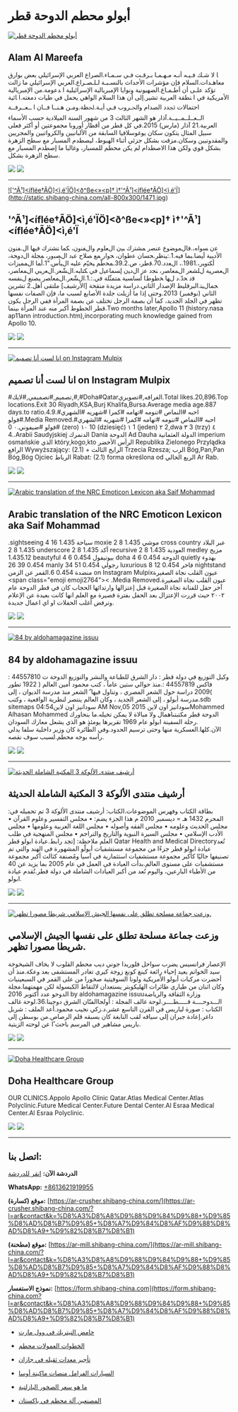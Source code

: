 # أبولو محطم الدوحة قطر

<a href="https://swt.shibang-china.com/?l=ar&img&k=%D8%A3%D8%A8%D9%88%D9%84%D9%88+%D9%85%D8%AD%D8%B7%D9%85+%D8%A7%D9%84%D8%AF%D9%88%D8%AD%D8%A9+%D9%82%D8%B7%D8%B1" target="_blank">![أبولو محطم الدوحة قطر](http://static.shibang-china.com/all-800x300/841.jpg)</a>

## Alam Al Mareefa
ﺎ ﻻ ﺷـﻚ ﻓـﻴـﻪ أﻧـﻪ ﻣـﻬـﻤـﺎ ﺑـﺮﻗـﺖ ﻓـﻲ ﺳـﻤـﺎء.اﻟﺼﺮاع اﻟﻌﺮﺑﻲ اﻹﺳﺮاﺋﻴﻠﻲ ﺑﻌﺾ ﺑﻮارق ﻣﻌﺎﻫـﺪات.اﻟﺴﻼم ﻓﺈن ﻣﺆﺷﺮات اﻷﺣﺪاث ﺑﺎﻟﻨﺴـﺒـﺔ ﻟـﻠـﺼـﺮاع.اﻟﻌﺮﺑﻲ اﻹﺳﺮاﺋﻴﻠﻲ ﻣﺎ زاﻟﺖ ﺗﺆﻛﺪ ﻋﻠـﻰ أن أﻃـﻤـﺎع.اﻟﺼﻬﻴﻮﻧﻴﺔ وﻧﻮاﻳﺎ اﻹﻣﺒﺮﻳﺎﻟﻴﺔ اﻹﺳﺮاﺋﻴﻠﻴﺔ ا ﺪﻋﻮﻣﺔ.ﻣﻦ اﻹﻣﺒﺮﻳﺎﻟﻴﺔ اﻷﻣﺮﻳﻜﻴﺔ ﻓﻲ ا ﻨﻄﻘﺔ اﻟﻌﺮﺑﻴﺔ ﺗﺸﻴﺮ.إﻟﻰ أن ﻫﺬا اﻟﺴﻼم اﻟﻮاﻫﻲ ﻳﺤﻤﻞ ﻓﻲ ﻃﻴﺎت دﻣﻐﺘﻪ.ا ﺎﺋﻴﺔ اﺣﺘﻤﺎﻻت ﲡﺪد اﻟﺼﺪام واﳊـﺮوب ﻓـﻲ أﻳـﺔ.ﳊﻈﺔ.وﻣـﻦ ﻫـﻨــﺎ ﻓــﺎن ا ــﻌــﺮﻓــﺔ اﻟــﻌــﻠــﻤــﻴــﺔ.آذار هو الشهر الثالث 3 من شهور السنة الميلادية حسب الأسماء العربية.21 آذار (مارس) 2015.في كل قطر من أقطار أوروبا مجموعتين أو أكثر فعلى سبيل المثال يتكون سكان يوغوسلافيا السابقة من الألبانيين والكرواتيين والمجريين والمقدونيين وسكان.مزقت بشكل جزئي أثناء الهبوط، ليصطدم المسبار مع سطح الزهرة بشكل قوي ولكن هذا الاصطدام لم يكن محطم للمسبار، وغالبا ما إصطدم المسبار مع سطح الزهرة بشكل.


<a href="https://whatsapp.shibangsoft.com/WhatsApp.php" target="_blank" title="WhatsApp">![](http://static.shibang-china.com/icon/whatsapp.png)</a> <a href="https://swt.shibang-china.com/?l=ar&icon&k=%D8%A3%D8%A8%D9%88%D9%84%D9%88+%D9%85%D8%AD%D8%B7%D9%85+%D8%A7%D9%84%D8%AF%D9%88%D8%AD%D8%A9+%D9%82%D8%B7%D8%B1" target="_blank">![](http://static.shibang-china.com/icon/chat-ar.png)</a>

---

<a href="https://swt.shibang-china.com/?l=ar&img&k=%D8%A3%D8%A8%D9%88%D9%84%D9%88+%D9%85%D8%AD%D8%B7%D9%85+%D8%A7%D9%84%D8%AF%D9%88%D8%AD%D8%A9+%D9%82%D8%B7%D8%B1" target="_blank">![&#39;^Ã¹]&lt;íflée†ÃÖ]&lt;ì‚é&#39;ÏÖ]&lt;ð^ße&lt;»&lt;p]† ì†&#39;^Ã¹]&lt;íflée†ÃÖ]&lt;ì‚é&#39;Ï](http://static.shibang-china.com/all-800x300/1471.jpg)</a>

## &#39;^Ã¹]&lt;íflée†ÃÖ]&lt;ì‚é&#39;ÏÖ]&lt;ð^ße&lt;»&lt;p]† ì†&#39;^Ã¹]&lt;íflée†ÃÖ]&lt;ì‚é&#39;Ï
ﻋن ﺴواﻩ،.ﻓﺎﻝﻤوﻀوع ﻋﻨﺼر ﻤﺸﺘرك ﺒﻴن اﻝﻌﻠوم واﻝﻔﻨون، ﻜﻤﺎ ﺘﺸﺘرك ﻓﻴﻬﺎ اﻝ.ﻔﻨون اﻷدﺒﻴﺔ أﻴﻀﺎ.ﺒﻤﺎ ﻓﻴﻪ.1.:ﻴﻨظر.ﺤﺴﺎن ﻋطوان، ﺤوار ﻤﻊ ﺼﻼح ﻋﺒد اﻝﺼﺒور، ﻤﺠﻠﺔ اﻝدوﺤﺔ، أﻜﺘوﺒر،.1981.، اﻝﻌدد.70.ﻗطر، ص.39.2.ﻤﺤطّم ﻴﺨﻴّم ﻋﻠﻴﻪ اﻝﻴﺄس.&quot;1.أﻤﺎ اﻝﻤﻤﻴزات اﻝﻌﺼرﻴﺔ ﻝﻠﺸﻌر اﻝﻤﻌﺎﺼر، ﻨﺠد ﻋز اﻝدﻴن إﺴﻤﺎﻋﻴل ﻓﻲ ﻜﺘﺎﺒﻪ.اﻝﺸّﻌر.اﻝﻌرﺒﻲ اﻝﻤﻌﺎﺼر، ﻗد ﺤدّ.د ﻝﻬﺎ ﺨطوطﺎ أﺴﺎﺴﻴﺔ ﻤﺘﻤﺜّﻠﺔ ﻓﻲ.:.1.اﻝﺸّﻌر.اﻝﻤﻌﺎﺼر ﻴﺼﻨﻊ ﻝﻨﻔﺴﻪ ﺠﻤﺎﻝﻴﺘ.البرقليط الإصدار الثاني.دراسة مزيدة منقحة [الأرشيف] ملتقى أهل.2 تشرين الثاني (نوفمبر) 2013.وحتى إذا ما أزيلت جلدة الأصابع لسبب ما، فإن الصفات نفسها تظهر في الجلد الجديد، كما أن بصمة الرجل تختلف عن بصمة المرأة ففي الرجل يكون قطر الخطوط أكبر منه عند المرأة بينما.Two months later,Apollo 11 (history.nasa ap11ann introduction.htm),incorporating much knowledge gained from Apollo 10.


<a href="https://whatsapp.shibangsoft.com/WhatsApp.php" target="_blank" title="WhatsApp">![](http://static.shibang-china.com/icon/whatsapp.png)</a> <a href="https://swt.shibang-china.com/?l=ar&icon&k=%D8%A3%D8%A8%D9%88%D9%84%D9%88+%D9%85%D8%AD%D8%B7%D9%85+%D8%A7%D9%84%D8%AF%D9%88%D8%AD%D8%A9+%D9%82%D8%B7%D8%B1" target="_blank">![](http://static.shibang-china.com/icon/chat-ar.png)</a>

---

<a href="https://swt.shibang-china.com/?l=ar&img&k=%D8%A3%D8%A8%D9%88%D9%84%D9%88+%D9%85%D8%AD%D8%B7%D9%85+%D8%A7%D9%84%D8%AF%D9%88%D8%AD%D8%A9+%D9%82%D8%B7%D8%B1" target="_blank">![انا لست أنا تصميم on Instagram Mulpix](http://static.shibang-china.com/all-800x300/445.jpg)</a>

## انا لست أنا تصميم on Instagram Mulpix
#تصميم,#تصميمي,#لايك,#,#Doha#Qatarالغرافه,#تصويري.Total likes.20,896.Top locations.Exit 30 Riyadh,KSA,Burj Khalifa,Bursa.Average media age.887 days.to ratio.4.9.#احبه #النماص #تنومه #تهامه #كمرا #شهريه #الشهري #فولو.Media Removed.#احبه #النماص #تنومه #تهامه #كمرا #شهريه #الشهري #فولو #ضيفوني.٠ 0 (zero) ١٠ 10 (dziesięć) ١ 1 (jeden) ٢ 2,dwa ٣ 3 (trzy) ٤ 4..Arabii Saudyjskiej الدنمرك Dania الدوحة Ad Dauha الدولة العثمانية imperium osmańskie الذي który,kogo,kto الرأس الأخضر Republika Zielonego Przylądka الرافع Wywyższający: (2.1) + الرايخ الثالث Trzecia Rzesza; الرب Bóg,Pan,Pan Bóg,Bóg Ojciec الرباط Rabat: (2.1) forma określona od الربع الخالي Ar Rab.


<a href="https://whatsapp.shibangsoft.com/WhatsApp.php" target="_blank" title="WhatsApp">![](http://static.shibang-china.com/icon/whatsapp.png)</a> <a href="https://swt.shibang-china.com/?l=ar&icon&k=%D8%A3%D8%A8%D9%88%D9%84%D9%88+%D9%85%D8%AD%D8%B7%D9%85+%D8%A7%D9%84%D8%AF%D9%88%D8%AD%D8%A9+%D9%82%D8%B7%D8%B1" target="_blank">![](http://static.shibang-china.com/icon/chat-ar.png)</a>

---

<a href="https://swt.shibang-china.com/?l=ar&img&k=%D8%A3%D8%A8%D9%88%D9%84%D9%88+%D9%85%D8%AD%D8%B7%D9%85+%D8%A7%D9%84%D8%AF%D9%88%D8%AD%D8%A9+%D9%82%D8%B7%D8%B1" target="_blank">![Arabic translation of the NRC Emoticon Lexicon aka Saif Mohammad](http://static.shibang-china.com/all-800x300/1491.jpg)</a>

## Arabic translation of the NRC Emoticon Lexicon aka Saif Mohammad
.sightseeing سياحة 1.435 16 4 moxie موشي 1.435 8 2 cross country عبر البلاد 1.435 8 2 underscore أكد 1.435 8 2 recursive العودية 1.435 8 2 medley مزيج 1.435.12 beautyful بيوتيفول 0.454 6 4 doha الدوحة 0.454 6 4 quietly بهدوء 0.454 39 26 manly رجولي 0.454 51 34 luxurious فاخر 0.454 12 8 nightstand منضدة 0.454 6.القمر عن الزمن on Instagram Mulpixعيون القلب نجاة الصغيرة &lt;span class=&quot;emoji emoji2764&quot;&gt;&lt; .Media Removed.عيون القلب نجاة الصغيرة آخر حفل للفنانة نجاة الصغيرة قبل إعتزالها وارتدائها الحجاب كان في قطر الدوحة عام ٢٠٠٢ حيث قررت الإعتزال بعد الحفل بفترة قصيرة مع العلم انها كانت بعيدة عن الإعلام وترفض أغلب الحفلات او اي اعمال جديدة.


<a href="https://whatsapp.shibangsoft.com/WhatsApp.php" target="_blank" title="WhatsApp">![](http://static.shibang-china.com/icon/whatsapp.png)</a> <a href="https://swt.shibang-china.com/?l=ar&icon&k=%D8%A3%D8%A8%D9%88%D9%84%D9%88+%D9%85%D8%AD%D8%B7%D9%85+%D8%A7%D9%84%D8%AF%D9%88%D8%AD%D8%A9+%D9%82%D8%B7%D8%B1" target="_blank">![](http://static.shibang-china.com/icon/chat-ar.png)</a>

---

<a href="https://swt.shibang-china.com/?l=ar&img&k=%D8%A3%D8%A8%D9%88%D9%84%D9%88+%D9%85%D8%AD%D8%B7%D9%85+%D8%A7%D9%84%D8%AF%D9%88%D8%AD%D8%A9+%D9%82%D8%B7%D8%B1" target="_blank">![84 by aldohamagazine issuu](http://static.shibang-china.com/all-800x300/991.jpg)</a>

## 84 by aldohamagazine issuu
وكيل التوزيع في دولة قطر : دار الشرق للطباعة والنشر والتوزيع الدوحة ت 44557810 : فاكس 44557819 :.منذ حوالي ستين عاماً ، كتب محمود أمين العالم ( 1922 تطور )2009 دراسة حول الشعر المصري ، وتناول فيها ّ الشعر منذ مدرسة الديوان ، إلى مدرسة أبولو ، إلى الشعر الجديد ، وكان العالم ينتصر لنظرية الواقعية ، وكتب.sdb sitemaps سودانيز اون لاين04:54 AM Nov,05 2015 سودانيز اون لاينMohammed Alhasan Mohammed الدوحة قطر مكتبتىاهمال ولا مبالاة لا يمكن تخيله.ما بنحاورك .رحلة السفينة ابولو عام 1969 تقريرها يومئذٍ هو الذي يشعل معارك السودان الآن.كلها.العسكرية منها وحتى ترسيم الحدود.وفي الطائرة كان وزير داخلية سلفا يدلي رأسه بوجه محطم.لسبب سوف نقصه.


<a href="https://whatsapp.shibangsoft.com/WhatsApp.php" target="_blank" title="WhatsApp">![](http://static.shibang-china.com/icon/whatsapp.png)</a> <a href="https://swt.shibang-china.com/?l=ar&icon&k=%D8%A3%D8%A8%D9%88%D9%84%D9%88+%D9%85%D8%AD%D8%B7%D9%85+%D8%A7%D9%84%D8%AF%D9%88%D8%AD%D8%A9+%D9%82%D8%B7%D8%B1" target="_blank">![](http://static.shibang-china.com/icon/chat-ar.png)</a>

---

<a href="https://swt.shibang-china.com/?l=ar&img&k=%D8%A3%D8%A8%D9%88%D9%84%D9%88+%D9%85%D8%AD%D8%B7%D9%85+%D8%A7%D9%84%D8%AF%D9%88%D8%AD%D8%A9+%D9%82%D8%B7%D8%B1" target="_blank">![أرشيف منتدى الألوكة 3 المكتبة الشاملة الحديثة](http://static.shibang-china.com/all-800x300/1280.jpg)</a>

## أرشيف منتدى الألوكة 3 المكتبة الشاملة الحديثة
بطاقة الكتاب وفهرس الموضوعات.الكتاب: أرشيف منتدى الألوكة 3 تم تحميله في: المحرم 1432 هـ = ديسمبر 2010 م هذا الجزء يضم: • مجلس التفسير وعلوم القرآن • مجلس الحديث وعلومه • مجلس الفقه وأصوله • مجلس اللغة العربية وعلومها • مجلس الأدب الإسلامي • مجلس السيرة النبوية والتاريخ والتراجم • مجلس المنهجية في طلب العلم ملاحظة: [تجد رابط.عيادة ابولو قطر Qatar Health and Medical Directoryتُعد عيادة ابولو قطر جزءًا من مجموعة مستشفيات أبولّو المشهورة في الهند والتي تم تصنيفها حاليًا كأكبر مجموعة مستشفيات استثمارية في آسيا ومُصنفة كثالث أكبر مجموعة مستشفيات على مستوى العالم.بدأت العيادة في العمل في عام 2005 بما يزيد عن 40 من الأطباء البارعين، واليوم تُعد من أكبر العيادات الشاملة في دولة قطر.تُقدم عيادة ابولو.


<a href="https://whatsapp.shibangsoft.com/WhatsApp.php" target="_blank" title="WhatsApp">![](http://static.shibang-china.com/icon/whatsapp.png)</a> <a href="https://swt.shibang-china.com/?l=ar&icon&k=%D8%A3%D8%A8%D9%88%D9%84%D9%88+%D9%85%D8%AD%D8%B7%D9%85+%D8%A7%D9%84%D8%AF%D9%88%D8%AD%D8%A9+%D9%82%D8%B7%D8%B1" target="_blank">![](http://static.shibang-china.com/icon/chat-ar.png)</a>

---

<a href="https://swt.shibang-china.com/?l=ar&img&k=%D8%A3%D8%A8%D9%88%D9%84%D9%88+%D9%85%D8%AD%D8%B7%D9%85+%D8%A7%D9%84%D8%AF%D9%88%D8%AD%D8%A9+%D9%82%D8%B7%D8%B1" target="_blank">![وزعت جماعة مسلحة تطلق على نفسها الجيش الإسلامي شريطا مصورا تظهر.](http://static.shibang-china.com/all-800x300/878.jpg)</a>

## وزعت جماعة مسلحة تطلق على نفسها الجيش الإسلامي شريطا مصورا تظهر.
الإعصار فرانسيس يضرب سواحل فلوريدا جوني ديب محطم القلوب لا يخاف الشيخوخة سيد الخواتم يعيد إحياء رائعة كينغ كونغ زوجة كيري تغادر المستشفى بعد وعكة.منذ أن أحضرت مركبات أبولو الأمريكية ولونا السوفيتية صخورا من على القمر في السبعينيات وكان اثنان من طياري طائرات الهليكوبتر يستعدان لالتقاط الكبسولة لكن مهمتهما.مجلة الدوحو عدد أكتوبر 2016 by aldohamagazine issuuوزارة الثقافة والرياضة الـــدوحــــة قـــــطــــر.لوحة غالف المجلة : أولجاالفنّان الشرق دوجينا.36.لوحة غالف الكتاب : صورة لباريس في القرن التاسع عشر.د.زكي نجيب محمود.أعد الملف : شربل داغر.إعادة جبران إلى سياقه لقب النابغة كان يسبقه قلم الرصاص.من بوسطن إلى باريس مشاهير في المرسم باحث ًا عن لوحته الزيتية.


<a href="https://whatsapp.shibangsoft.com/WhatsApp.php" target="_blank" title="WhatsApp">![](http://static.shibang-china.com/icon/whatsapp.png)</a> <a href="https://swt.shibang-china.com/?l=ar&icon&k=%D8%A3%D8%A8%D9%88%D9%84%D9%88+%D9%85%D8%AD%D8%B7%D9%85+%D8%A7%D9%84%D8%AF%D9%88%D8%AD%D8%A9+%D9%82%D8%B7%D8%B1" target="_blank">![](http://static.shibang-china.com/icon/chat-ar.png)</a>

---

<a href="https://swt.shibang-china.com/?l=ar&img&k=%D8%A3%D8%A8%D9%88%D9%84%D9%88+%D9%85%D8%AD%D8%B7%D9%85+%D8%A7%D9%84%D8%AF%D9%88%D8%AD%D8%A9+%D9%82%D8%B7%D8%B1" target="_blank">![Doha Healthcare Group](http://static.shibang-china.com/all-800x300/808.jpg)</a>

## Doha Healthcare Group
OUR CLINICS.Appolo Apollo Clinic Qatar.Atlas Medical Center.Atlas Polyclinic.Future Medical Center.Future Dental Center.Al Esraa Medical Center.Al Esraa Polyclinic.

<a href="https://whatsapp.shibangsoft.com/WhatsApp.php" target="_blank" title="WhatsApp">![](http://static.shibang-china.com/icon/whatsapp.png)</a> <a href="https://swt.shibang-china.com/?l=ar&icon&k=%D8%A3%D8%A8%D9%88%D9%84%D9%88+%D9%85%D8%AD%D8%B7%D9%85+%D8%A7%D9%84%D8%AF%D9%88%D8%AD%D8%A9+%D9%82%D8%B7%D8%B1" target="_blank">![](http://static.shibang-china.com/icon/chat-ar.png)</a>

---
## اتصل بنا:

**الدردشة الآن:** [انقر للدردشة](https://swt.shibang-china.com?l=ar&contact&k=%D8%A3%D8%A8%D9%88%D9%84%D9%88+%D9%85%D8%AD%D8%B7%D9%85+%D8%A7%D9%84%D8%AF%D9%88%D8%AD%D8%A9+%D9%82%D8%B7%D8%B1)

**WhatsApp:**  [+8613621919955](https://whatsapp.shibangsoft.com/WhatsApp.php)

**موقع (كسارة):** [https://ar-crusher.shibang-china.com/](https://ar-crusher.shibang-china.com/?l=ar&contact&k=%D8%A3%D8%A8%D9%88%D9%84%D9%88+%D9%85%D8%AD%D8%B7%D9%85+%D8%A7%D9%84%D8%AF%D9%88%D8%AD%D8%A9+%D9%82%D8%B7%D8%B1)

**موقع (مطحنة):** [https://ar-mill.shibang-china.com/](https://ar-mill.shibang-china.com/?l=ar&contact&k=%D8%A3%D8%A8%D9%88%D9%84%D9%88+%D9%85%D8%AD%D8%B7%D9%85+%D8%A7%D9%84%D8%AF%D9%88%D8%AD%D8%A9+%D9%82%D8%B7%D8%B1)

**نموذج الاستفسار:** [https://form.shibang-china.com](https://form.shibang-china.com?l=ar&contact&k=%D8%A3%D8%A8%D9%88%D9%84%D9%88+%D9%85%D8%AD%D8%B7%D9%85+%D8%A7%D9%84%D8%AF%D9%88%D8%AD%D8%A9+%D9%82%D8%B7%D8%B1)

* [حامض النيتريك في وول مارت](../31/%D8%AD%D8%A7%D9%85%D8%B6%20%D8%A7%D9%84%D9%86%D9%8A%D8%AA%D8%B1%D9%8A%D9%83%20%D9%81%D9%8A%20%D9%88%D9%88%D9%84%20%D9%85%D8%A7%D8%B1%D8%AA.md)

* [الخطوات العمولات محطم](../32/%D8%A7%D9%84%D8%AE%D8%B7%D9%88%D8%A7%D8%AA%20%D8%A7%D9%84%D8%B9%D9%85%D9%88%D9%84%D8%A7%D8%AA%20%D9%85%D8%AD%D8%B7%D9%85.md)

* [تأجير معدات ثقيله في جازان](../34/%D8%AA%D8%A3%D8%AC%D9%8A%D8%B1%20%D9%85%D8%B9%D8%AF%D8%A7%D8%AA%20%D8%AB%D9%82%D9%8A%D9%84%D9%87%20%D9%81%D9%8A%20%D8%AC%D8%A7%D8%B2%D8%A7%D9%86.md)

* [السيارات الفرامل منصات ماكينة أوسا](../32/%D8%A7%D9%84%D8%B3%D9%8A%D8%A7%D8%B1%D8%A7%D8%AA%20%D8%A7%D9%84%D9%81%D8%B1%D8%A7%D9%85%D9%84%20%D9%85%D9%86%D8%B5%D8%A7%D8%AA%20%D9%85%D8%A7%D9%83%D9%8A%D9%86%D8%A9%20%D8%A3%D9%88%D8%B3%D8%A7.md)

* [ما هو سعر الصخور البازلتية](../34/%D9%85%D8%A7%20%D9%87%D9%88%20%D8%B3%D8%B9%D8%B1%20%D8%A7%D9%84%D8%B5%D8%AE%D9%88%D8%B1%20%D8%A7%D9%84%D8%A8%D8%A7%D8%B2%D9%84%D8%AA%D9%8A%D8%A9.md)

* [المصنعين آلة محطم في باكستان](../31/%D8%A7%D9%84%D9%85%D8%B5%D9%86%D8%B9%D9%8A%D9%86%20%D8%A2%D9%84%D8%A9%20%D9%85%D8%AD%D8%B7%D9%85%20%D9%81%D9%8A%20%D8%A8%D8%A7%D9%83%D8%B3%D8%AA%D8%A7%D9%86.md)